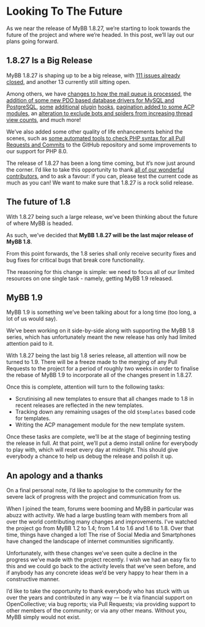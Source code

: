 # Looking To The Future
As we near the release of MyBB 1.8.27, we’re starting to look towards the future of the project and where we’re headed. In this post, we’ll lay out our plans going forward.

## 1.8.27 Is a Big Release

MyBB 1.8.27 is shaping up to be a big release, with [111 issues already closed](https://github.com/mybb/mybb/issues?q=milestone%3A1.8.27+is%3Aclosed), and another 13 currently still sitting open.

Among others, we have [changes to how the mail queue is processed](https://github.com/mybb/mybb/pull/4210), the [addition of some new PDO based database drivers for MySQL and PostgreSQL](https://github.com/mybb/mybb/pull/4193), [some](https://github.com/mybb/mybb/pull/4326) [additional](https://github.com/mybb/mybb/pull/4257) [plugin](https://github.com/mybb/mybb/pull/4239) [hooks](https://github.com/mybb/mybb/pull/4229), [pagination added to some ACP modules](https://github.com/mybb/mybb/pull/4286), an [alteration to exclude bots and spiders from increasing thread view counts](https://github.com/mybb/mybb/pull/4266), and much more!

We’ve also added some other quality of life enhancements behind the scenes, such as [some automated tools to check PHP syntax for all Pull Requests and Commits](https://github.com/mybb/mybb/pull/4200) to the GitHub repository and some improvements to our support for PHP 8.0.

The release of 1.8.27 has been a long time coming, but it’s now just around the corner. I’d like to take this opportunity to thank [all of our wonderful contributors](https://github.com/mybb/mybb/graphs/contributors), and to ask a favour: if you can, please test the current code as much as you can! We want to make sure that 1.8.27 is a rock solid release.

## The future of 1.8

With 1.8.27 being such a large release, we’ve been thinking about the future of where MyBB is headed.

As such, we’ve decided that **MyBB 1.8.27 will be the last major release of MyBB 1.8**.

From this point forwards, the 1.8 series shall only receive security fixes and bug fixes for critical bugs that break core functionality.

The reasoning for this change is simple: we need to focus all of our limited resources on one single task - namely, getting MyBB 1.9 released.

## MyBB 1.9

MyBB 1.9 is something we’ve been talking about for a long time (too long, a lot of us would say).

We’ve been working on it side-by-side along with supporting the MyBB 1.8 series, which has unfortunately meant the new release has only had limited attention paid to it.

With 1.8.27 being the last big 1.8 series release, all attention will now be turned to 1.9. There will be a freeze made to the merging of any Pull Requests to the project for a period of roughly two weeks in order to finalise the rebase of MyBB 1.9 to incorporate all of the changes present in 1.8.27.

Once this is complete, attention will turn to the following tasks:

* Scrutinising all new templates to ensure that all changes made to 1.8 in recent releases are reflected in the new templates.
* Tracking down any remaining usages of the old `$templates` based code for templates.
* Writing the ACP management module for the new template system.

Once these tasks are complete, we’ll be at the stage of beginning testing the release in full. At that point, we’ll put a demo install online for everybody to play with, which will reset every day at midnight. This should give everybody a chance to help us debug the release and polish it up.

## An apology and a thanks

On a final personal note, I’d like to apologise to the community for the severe lack of progress with the project and communication from us.

When I joined the team, forums were booming and MyBB in particular was abuzz with activity. We had a large bustling team with members from all over the world contributing many changes and improvements. I’ve watched the project go from MyBB 1.2 to 1.4; from 1.4 to 1.6 and 1.6 to 1.8. Over that time, things have changed a lot! The rise of Social Media and Smartphones have changed the landscape of internet communities significantly.

Unfortunately, with these changes we’ve seen quite a decline in the progress we’ve made with the project recently. I wish we had an easy fix to this and we could go back to the activity levels that we’ve seen before, and if anybody has any concrete ideas we’d be very happy to hear them in a constructive manner.

I’d like to take the opportunity to thank everybody who has stuck with us over the years and contributed in any way — be it via financial support on OpenCollective; via bug reports; via Pull Requests; via providing support to other members of the community; or via any other means. Without you, MyBB simply would not exist.